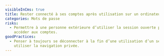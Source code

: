 ```yaml
---
visibleInCms: true
title: Rester connecté à ses comptes après utilisation sur un ordinateur partagé.
categories: Mots de passe
risks:
  - Permettre à une personne extérieure d’utiliser la session ouverte pour
    accéder aux comptes.
goodPractices:
  - Penser à toujours se déconnecter à la fin d’une utilisation d’un service ou
    utiliser la navigation privée.
---
```

